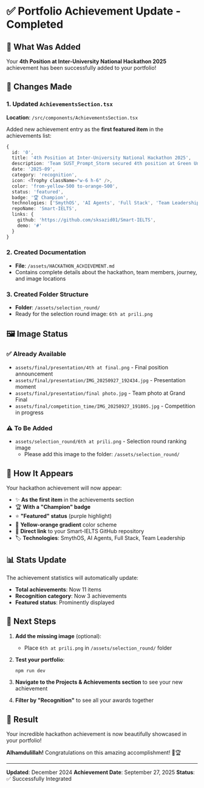 # ✅ Portfolio Achievement Update - Completed

## 🎉 What Was Added

Your **4th Position at Inter-University National Hackathon 2025** achievement has been successfully added to your portfolio!

## 📍 Changes Made

### 1. Updated `AchievementsSection.tsx`
**Location**: `/src/components/AchievementsSection.tsx`

Added new achievement entry as the **first featured item** in the achievements list:

```typescript
{
  id: '0',
  title: '4th Position at Inter-University National Hackathon 2025',
  description: 'Team SUST_Prompt_Storm secured 4th position at Green University of Bangladesh, powered by SmythOS. Ranked 6th out of ~250 teams in selection, competed among 50 finalists.',
  date: '2025-09',
  category: 'recognition',
  icon: <Trophy className="w-6 h-6" />,
  color: 'from-yellow-500 to-orange-500',
  status: 'featured',
  badge: '🏆 Champion',
  technologies: ['SmythOS', 'AI Agents', 'Full Stack', 'Team Leadership'],
  repoName: 'Smart-IELTS',
  links: {
    github: 'https://github.com/sksazid01/Smart-IELTS',
    demo: '#'
  }
}
```

### 2. Created Documentation
- **File**: `/assets/HACKATHON_ACHIEVEMENT.md`
- Contains complete details about the hackathon, team members, journey, and image locations

### 3. Created Folder Structure
- **Folder**: `/assets/selection_round/`
- Ready for the selection round image: `6th at prili.png`

## 🖼️ Image Status

### ✅ Already Available
- `assets/final/presentation/4th at final.png` - Final position announcement
- `assets/final/presentation/IMG_20250927_192434.jpg` - Presentation moment
- `assets/final/presentation/final photo.jpg` - Team photo at Grand Final
- `assets/final/competition_time/IMG_20250927_191805.jpg` - Competition in progress

### ⚠️ To Be Added
- `assets/selection_round/6th at prili.png` - Selection round ranking image
  - Please add this image to the folder: `/assets/selection_round/`

## 🎨 How It Appears

Your hackathon achievement will now appear:
- ✨ **As the first item** in the achievements section
- 🏆 **With a "Champion" badge** 
- ⭐ **"Featured" status** (purple highlight)
- 🎨 **Yellow-orange gradient** color scheme
- 🔗 **Direct link** to your Smart-IELTS GitHub repository
- 🏷️ **Technologies**: SmythOS, AI Agents, Full Stack, Team Leadership

## 📊 Stats Update

The achievement statistics will automatically update:
- **Total achievements**: Now 11 items
- **Recognition category**: Now 3 achievements
- **Featured status**: Prominently displayed

## 🚀 Next Steps

1. **Add the missing image** (optional):
   - Place `6th at prili.png` in `/assets/selection_round/` folder

2. **Test your portfolio**:
   ```bash
   npm run dev
   ```

3. **Navigate to the Projects & Achievements section** to see your new achievement

4. **Filter by "Recognition"** to see all your awards together

## 🎯 Result

Your incredible hackathon achievement is now beautifully showcased in your portfolio! 

**Alhamdulillah!** Congratulations on this amazing accomplishment! 🎉🏆

---
**Updated**: December 2024
**Achievement Date**: September 27, 2025
**Status**: ✅ Successfully Integrated
